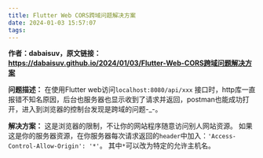 ```yaml
---
title: Flutter Web CORS跨域问题解决方案
date: 2024-01-03 15:57:07
tags:
---
```

**作者：dabaisuv，原文链接：https://dabaisuv.github.io/2024/01/03/Flutter-Web-CORS跨域问题解决方案**

**问题描述：**
在使用Flutter web访问`localhost:8080/api/xxx` 接口时，http库一直报错不知名原因，后台也服务器也显示收到了请求并返回，postman也能成功打开，进入到浏览器的控制台发现是跨域的问题-_-。

**解决方案：**
这是浏览器的限制，不让你的网站程序随意访问别人网站资源。
如果这是你的服务器资源，在你服务器每次请求返回的`header`中加入：`'Access-Control-Allow-Origin': '*'`。
其中`*`可以改为特定的允许主机名。